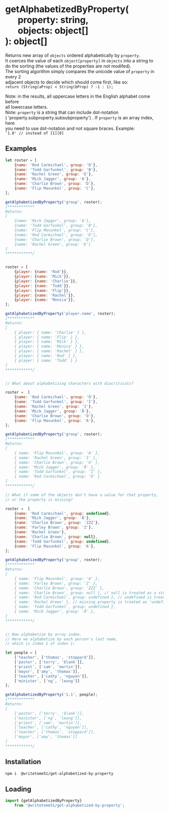 # getAlphabetizedByProperty(<br>&nbsp;&nbsp;&nbsp;&nbsp;&nbsp;&nbsp;property: string,<br>&nbsp;&nbsp;&nbsp;&nbsp;&nbsp;&nbsp;objects: object[]<br>): object[]

Returns new array of `objects` ordered alphabetically by `property`.  
It coerces the value of each `object[property]` in `objects` into a string to  
do the sorting (the values of the properties are not modifed).  
The sorting algorithm simply compares the unicode value of `property` in every 2  
adjacent objects to decide which should come first, like so:  
`return (String(aProp) < String(bProp) ? -1 : 1);`

Note:  in the results, all uppercase letters in the English alphabet come before  
all lowercase letters.  
Note:  `property` is a string that can include dot-notation  
( 'property.subproperty.subsubproperty') . If `property` is an array index, here  
you need to use dot-notation and not square braces.  Example:  
`'1.0' // instead of [1][0]`

## Examples
```js
let roster = [
	{name: 'Rod Carmichael', group: 'D'},
	{name: 'Todd Garfunkel', group: 'B'},
	{name: 'Rachel Green', group: 'E'},
	{name: 'Mick Jagger', group: 'A'},
	{name: 'Charlie Brown', group: 'D'},
	{name: 'Flip Mavunkel', group: 'C'},
];

getAlphabetizedByProperty('group', roster);
/************
Returns:
[
    {name: 'Mick Jagger', group: 'A'},
    {name: 'Todd Garfunkel', group: 'B'},
    {name: 'Flip Mavunkel', group: 'C'},
    {name: 'Rod Carmichael', group: 'D'},
    {name: 'Charlie Brown', group: 'D'},
    {name: 'Rachel Green', group: 'E'}
]
************/


roster = [
	{player: {name: 'Rod'}},
	{player: {name: 'Mick'}},
	{player: {name: 'Charlie'}},
	{player: {name: 'Todd'}},
	{player: {name: 'Flip'}},
	{player: {name: 'Rachel'}},
	{player: {name: 'Monica'}},
];

getAlphabetizedByProperty('player.name', roster);
/************
Returns:
[ 
    { player: { name: 'Charlie' } },
    { player: { name: 'Flip' } },
    { player: { name: 'Mick' } },
    { player: { name: 'Monica' } },
    { player: { name: 'Rachel' } },
    { player: { name: 'Rod' } },
    { player: { name: 'Todd' } }
]
************/


// What about alphabetizing characters with diacriticals?

roster =  [
	{name: 'Rod Carmichael', group: 'Ò'},
	{name: 'Todd Garfunkel', group: 'Í'},
	{name: 'Rachel Green', group: 'I'},
	{name: 'Mick Jagger', group: 'Å'},
	{name: 'Charlie Brown', group: 'O'},
	{name: 'Flip Mavunkel', group: 'A'},
];

getAlphabetizedByProperty('group', roster);
/************
Returns:
[
    { name: 'Flip Mavunkel', group: 'A' },
    { name: 'Rachel Green', group: 'I' },
    { name: 'Charlie Brown', group: 'O' },
    { name: 'Mick Jagger', group: 'Å' },
    { name: 'Todd Garfunkel', group: 'Í' },
    { name: 'Rod Carmichael', group: 'Ò' } 
]
************/

// What if some of the objects don't have a value for that property,
// or the property is missing?

roster =  [
	{name: 'Rod Carmichael', group: undefined},
	{name: 'Mick Jagger', group: 'Å'},
	{name: 'Charlie Brown', group: 'ZZZ'},
	{name: 'Farley Brown', group: 'Z'},
	{name: 'Rachel Green'},
	{name: 'Charlie Brown', group: null},
	{name: 'Todd Garfunkel', group: undefined},
	{name: 'Flip Mavunkel', group: 'A'},
];

getAlphabetizedByProperty('group', roster);
/************
Returns:
[
    { name: 'Flip Mavunkel', group: 'A' },
    { name: 'Farley Brown', group: 'Z' },
    { name: 'Charlie Brown', group: 'ZZZ' },
    { name: 'Charlie Brown', group: null }, // null is treated as a string
    { name: 'Rod Carmichael', group: undefined }, // undefined is treated as a string
    { name: 'Rachel Green' }, // missing property is treated as 'undefined'
    { name: 'Todd Garfunkel', group: undefined },
    { name: 'Mick Jagger', group: 'Å' },
]
************/


// Now alphabetize by array index.
// Here we alphabetize by each person's last name,
// which is index 1 of index 1:

let people = [
	['teacher', ['thomas', 'stoppard']],
	['pastor', ['terry', 'blank']],
	['priest', ['sam', 'martin']],
	['mayor', ['amy', 'thomas']],
	['teacher', ['cathy', 'nguyen']],
	['minister', ['ng', 'leung']]
];

getAlphabetizedByProperty('1.1', people);
/************
Returns:
[
	['pastor', ['terry', 'blank']],
	['minister', ['ng', 'leung']],
	['priest', ['sam', 'martin']],
	['teacher', ['cathy', 'nguyen']],
	['teacher', ['thomas', 'stoppard']],
	['mayor', ['amy', 'thomas']]
]
************/
```

## Installation
```bash
npm i  @writetome51/get-alphabetized-by-property
```
## Loading
```js
import {getAlphabetizedByProperty} 
    from '@writetome51/get-alphabetized-by-property';
```
